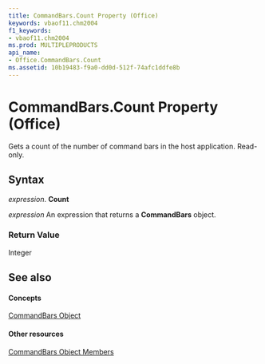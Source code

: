 ```yaml
---
title: CommandBars.Count Property (Office)
keywords: vbaof11.chm2004
f1_keywords:
- vbaof11.chm2004
ms.prod: MULTIPLEPRODUCTS
api_name:
- Office.CommandBars.Count
ms.assetid: 10b19483-f9a0-dd0d-512f-74afc1ddfe8b
---
```



# CommandBars.Count Property (Office)

Gets a count of the number of command bars in the host application. Read-only.


## Syntax

 _expression_. **Count**

 _expression_ An expression that returns a **CommandBars** object.


### Return Value

Integer


## See also


#### Concepts


[CommandBars Object](commandbars-object-office.md)
#### Other resources


[CommandBars Object Members](commandbars-members-office.md)

